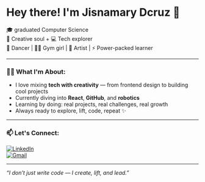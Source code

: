 # Hey there! I'm Jisnamary Dcruz 👋

🎓 graduated Computer Science   
🎨 Creative soul + 💻 Tech explorer  
💃 Dancer | 🏋️‍♀️ Gym girl | 🎨 Artist | ⚡ Power-packed learner  

---

### 👩‍💻 What I'm About:
- I love mixing **tech with creativity** — from frontend design to building cool projects
- Currently diving into **React**, **GitHub**, and **robotics**
- Learning by doing: real projects, real challenges, real growth
- Always ready to explore, lift, code, repeat ✨

---

### 📫 Let's Connect:

[![LinkedIn](https://img.shields.io/badge/LinkedIn-blue?style=flat&logo=linkedin)](https://linkedin.com/in/jisnadcruz)  
[![Gmail](https://img.shields.io/badge/Gmail-red?style=flat&logo=gmail)](mailto:jisnadcruz714@gmail.com)

---

_“I don’t just write code — I create, lift, and lead.”_
